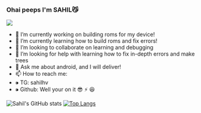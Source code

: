 ### Ohai peeps I'm SAHIL😼


![](https://komarev.com/ghpvc/?username=sahilhv)
<!--
**sahilhv/sahilhv** is a ✨ _special_ ✨ repository because its `README.md` (this file) appears on your GitHub profile.

Here are some ideas to get you started:
-->
- 🔭 I’m currently working on building roms for my device!
- 🌱 I’m currently learning how to build roms and fix errors!
- 👯 I’m looking to collaborate on learning and debugging
- 🤔 I’m looking for help with learning how to fix in-depth errors and make trees
- 💬 Ask me about android, and I will deliver!
- 📫 How to reach me: 
-    ⁍ TG: sahilhv
-    ⁍ Github: Well your on it 😎
 ⚡ 😆


![Sahil's GitHub stats](https://github-readme-stats.vercel.app/api?username=sahilhv&show_icons=true&theme=synthwave)
[![Top Langs](https://github-readme-stats.vercel.app/api/top-langs/?username=sahilhv&layout=compact)](https://github.com/anuraghazra/github-readme-stats)




